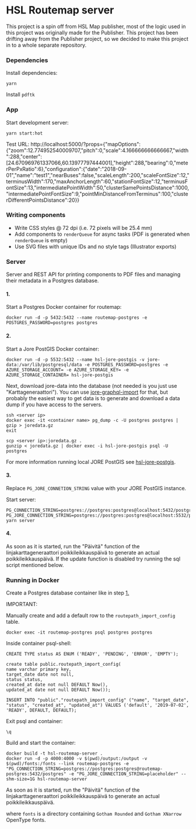 # HSL Routemap server

This project is a spin off from HSL Map publisher, most of the logic used in this project was originally made for the Publisher. This project has been drifting away from the Publisher project, so we decided to make this project in to a whole separate repository.

### Dependencies

Install dependencies:

```
yarn
```

Install `pdftk`

### App

Start development server:

```
yarn start:hot
```

Test URL:
http://localhost:5000/?props={"mapOptions":{"zoom":12.774952540009707,"pitch":0,"scale":4.166666666666667,"width":288,"center":[24.670969761337066,60.13977797444001],"height":288,"bearing":0,"meterPerPxRatio":6},"configuration":{"date":"2018-09-01","name":"test1","nearBuses":false,"scaleLength":200,"scaleFontSize":12,"terminusWidth":170,"maxAnchorLength":60,"stationFontSize":12,"terminusFontSize":13,"intermediatePointWidth":50,"clusterSamePointsDistance":1000,"intermediatePointFontSize":9,"pointMinDistanceFromTerminus":100,"clusterDifferentPointsDistance":20}}

### Writing components

- Write CSS styles @ 72 dpi (i.e. 72 pixels will be 25.4 mm)
- Add components to `renderQueue` for async tasks (PDF is generated when `renderQueue` is empty)
- Use SVG files with unique IDs and no style tags (Illustrator exports)

### Server

Server and REST API for printing components to PDF files and managing their metadata in a Postgres database.

#### 1.

Start a Postgres Docker container for routemap:

```
docker run -d -p 5432:5432 --name routemap-postgres -e POSTGRES_PASSWORD=postgres postgres
```

#### 2.

Start a Jore PostGIS Docker container:

```
docker run -d -p 5532:5432 --name hsl-jore-postgis -v jore-data:/var/lib/postgresql/data -e POSTGRES_PASSWORD=postgres -e AZURE_STORAGE_ACCOUNT= -e AZURE_STORAGE_KEY= -e AZURE_STORAGE_CONTAINER= hsl-jore-postgis
```

Next, download jore-data into the database (not needed is you just use "Karttageneraattori"). You can use [jore-graphql-import](https://github.com/HSLdevcom/jore-graphql-import) for that, but probably the easiest way to get data is to generate and download a data dump if you have access to the servers.

```
ssh <server ip>
docker exec -it <container name> pg_dump -c -U postgres postgres | gzip > joredata.gz
exit

scp <server ip>:joredata.gz .
gunzip < joredata.gz | docker exec -i hsl-jore-postgis psql -U postgres
```

For more information running local JORE PostGIS see [hsl-jore-postgis](https://github.com/HSLdevcom/hsl-jore-postgis).

#### 3.

Replace `PG_JORE_CONNETION_STRING` value with your JORE PostGIS instance.

Start server:

```
PG_CONNECTION_STRING=postgres://postgres:postgres@localhost:5432/postgres PG_JORE_CONNECTION_STRING=postgres://postgres:postgres@localhost:5532/postgres yarn server
```

#### 4.

As soon as it is started, run the "Päivitä" function of the linjakarttageneraattori poikkileikkauspäivä to generate an actual poikkileikkauspäivä. If the update function is disabled try running the sql script mentioned below.

### Running in Docker

Create a Postgres database container like in step [1.](1.)

IMPORTANT:

Manually create and add a default row to the `routepath_import_config` table.

```
docker exec -it routemap-postgres psql postgres postgres
```

Inside container psql-shell:

```
CREATE TYPE status AS ENUM ('READY', 'PENDING', 'ERROR', 'EMPTY');

create table public.routepath_import_config(
name varchar primary key,
target_date date not null,
status status,
created_at date not null DEFAULT Now(),
updated_at date not null DEFAULT Now());

INSERT INTO "public"."routepath_import_config" ("name", "target_date", "status", "created_at", "updated_at") VALUES ('default', '2019-07-02', 'READY', DEFAULT, DEFAULT);
```

Exit psql and container:

`\q`

Build and start the container:

```
docker build -t hsl-routemap-server .
docker run -d -p 4000:4000 -v $(pwd)/output:/output -v $(pwd)/fonts:/fonts --link routemap-postgres -e "PG_CONNECTION_STRING=postgres://postgres:postgres@routemap-postgres:5432/postgres" -e "PG_JORE_CONNECTION_STRING=placeholder" --shm-size=1G hsl-routemap-server
```

As soon as it is started, run the "Päivitä" function of the linjakarttageneraattori poikkileikkauspäivä to generate an actual poikkileikkauspäivä.

where `fonts` is a directory containing `Gotham Rounded` and `Gotham XNarrow` OpenType fonts.
